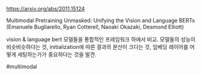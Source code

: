 https://arxiv.org/abs/2011.15124

Multimodal Pretraining Unmasked: Unifying the Vision and Language BERTs (Emanuele Bugliarello, Ryan Cotterell, Naoaki Okazaki, Desmond Elliott)

vision & language bert 모델들을 통합적인 프레임워크 하에서 비교. 모델들의 성능이 비슷비슷하다는 것, initialization에 따른 결과의 분산이 크다는 것, 임베딩 레이어를 어떻게 세팅하는가가 중요하다는 것을 발견.

#multimodal 
